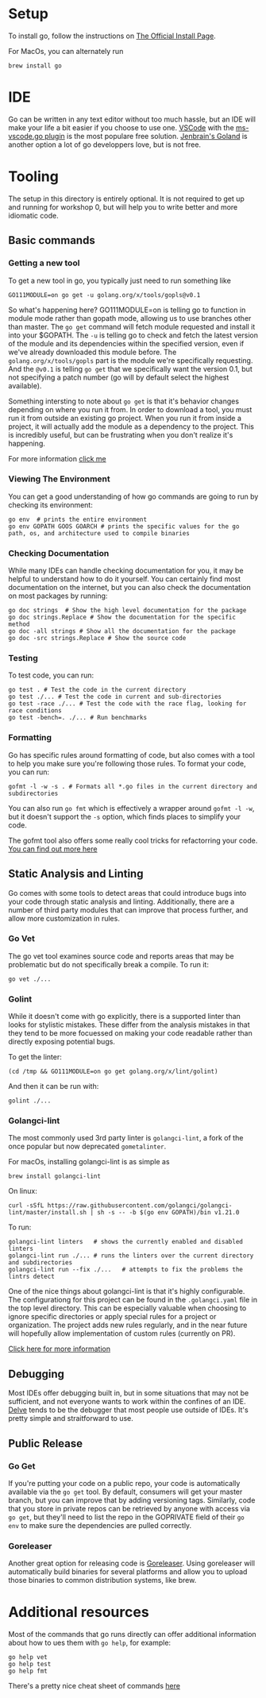 # Setup

To install go, follow the instructions on [The Official Install Page](https://golang.org/doc/install).

For MacOs, you can alternately run

```
brew install go
```

# IDE

Go can be written in any text editor without too much hassle, but an IDE will make your life a bit easier if you choose to use one. [VSCode](https://code.visualstudio.com/) with the [ms-vscode.go plugin](https://marketplace.visualstudio.com/items?itemName=ms-vscode.Go) is the most populare free solution. [Jenbrain's Goland](https://www.jetbrains.com/go/) is another option a lot of go developpers love, but is not free.

# Tooling
The setup in this directory is entirely optional. It is not required to get up and running for workshop 0, but will help you to write better and more idiomatic code.

## Basic commands

### Getting a new tool

To get a new tool in go, you typically just need to run something like 

```
GO111MODULE=on go get -u golang.org/x/tools/gopls@v0.1
```

So what's happening here? GO111MODULE=on is telling go to function in module mode rather than gopath mode, allowing us to use branches other than master. The `go get` command will fetch module requested and install it into your $GOPATH. The `-u` is telling go to check and fetch the latest version of the module and its dependencies within the specified version, even if we've already downloaded this module before. The `golang.org/x/tools/gopls` part is the module we're specifically requesting. And the `@v0.1` is telling `go get` that we specifically want the version 0.1, but not specifying a patch number (go will by default select the highest available).

Something intersting to note about `go get` is that it's behavior changes depending on where you run it from. In order to download a tool, you must run it from outside an existing go project. When you run it from inside a project, it will actually add the module as a dependency to the project. This is incredibly useful, but can be frustrating when you don't realize it's happening.

For more information [click me](https://dev.to/maelvls/why-is-go111module-everywhere-and-everything-about-go-modules-24k)

### Viewing The Environment

You can get a good understanding of how go commands are going to run by checking its environment:

```
go env  # prints the entire environment
go env GOPATH GOOS GOARCH # prints the specific values for the go path, os, and architecture used to compile binaries
```

### Checking Documentation

While many IDEs can handle checking documentation for you, it may be helpful to understand how to do it yourself. You can certainly find most documentation on the internet, but you can also check the documentation on most packages by running:

```
go doc strings  # Show the high level documentation for the package
go doc strings.Replace # Show the documentation for the specific method
go doc -all strings # Show all the documentation for the package
go doc -src strings.Replace # Show the source code
```

### Testing

To test code, you can run:

```
go test . # Test the code in the current directory
go test ./... # Test the code in current and sub-directories
go test -race ./... # Test the code with the race flag, looking for race conditions
go test -bench=. ./... # Run benchmarks
```

### Formatting

Go has specific rules around formatting of code, but also comes with a tool to help you make sure you're following those rules. To format your code, you can run:

```
gofmt -l -w -s . # Formats all *.go files in the current directory and subdirectories
```

You can also run `go fmt` which is effectively a wrapper around `gofmt -l -w`, but it doesn't support the `-s` option, which finds places to simplify your code.

The gofmt tool also offers some really cool tricks for refactorring your code. [You can find out more here](https://blog.golang.org/go-fmt-your-code)

## Static Analysis and Linting

Go comes with some tools to detect areas that could introduce bugs into your code through static analysis and linting. Additionally, there are a number of third party modules that can improve that process further, and allow more customization in rules.

### Go Vet

The go vet tool examines source code and reports areas that may be problematic but do not specifically break a compile. To run it:

```
go vet ./...
```

### Golint

While it doesn't come with go explicitly, there is a supported linter than looks for stylistic mistakes. These differ from the analysis mistakes in that they tend to be more focuessed on making your code readable rather than directly exposing potential bugs.

To get the linter:

```
(cd /tmp && GO111MODULE=on go get golang.org/x/lint/golint)
```

And then it can be run with:

```
golint ./...
```

### Golangci-lint

The most commonly used 3rd party linter is `golangci-lint`, a fork of the once popular but now deprecated `gometalinter`.

For macOs, installing golangci-lint is as simple as

```
brew install golangci-lint
```

On linux:

```
curl -sSfL https://raw.githubusercontent.com/golangci/golangci-lint/master/install.sh | sh -s -- -b $(go env GOPATH)/bin v1.21.0
```

To run:

```
golangci-lint linters   # shows the currently enabled and disabled linters
golangci-lint run ./... # runs the linters over the current directory and subdirectories
golangci-lint run --fix ./...   # attempts to fix the problems the lintrs detect
```

One of the nice things about golangci-lint is that it's highly configurable. The configurationg for this project can be found in the `.golangci.yaml` file in the top level directory. This can be especially valuable when choosing to ignore specific directories or apply special rules for a project or organization. The project adds new rules regularly, and in the near future will hopefully allow implementation of custom rules (currently on PR).

[Click here for more information](https://github.com/golangci/golangci-lint)

## Debugging

Most IDEs offer debugging built in, but in some situations that may not be sufficient, and not everyone wants to work within the confines of an IDE. [Delve](https://github.com/go-delve/delve) tends to be the debugger that most people use outside of IDEs. It's pretty simple and straitforward to use.

## Public Release

### Go Get

If you're putting your code on a public repo, your code is automatically available via the `go get` tool. By default, consumers will get your master branch, but you can improve that by adding versioning tags. Similarly, code that you store in private repos can be retrieved by anyone with access via `go get`, but they'll need to list the repo in the GOPRIVATE field of their `go env` to make sure the dependencies are pulled correctly.

### Goreleaser

Another great option for releasing code is [Goreleaser](https://github.com/goreleaser/goreleaser). Using goreleaser will automatically build binaries for several platforms and allow you to upload those binaries to common distribution systems, like brew.


# Additional resources

Most of the commands that go runs directly can offer additional information about how to ues them with `go help`, for example:

```
go help vet
go help test
go help fmt
```

There's a pretty nice cheat sheet of commands [here](https://github.com/fedir/go-tooling-cheat-sheet/blob/master/go-tooling-cheat-sheet.pdf)
